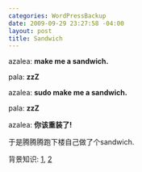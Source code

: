 ```yaml
--- 
categories: WordPressBackup
date: 2009-09-29 23:27:58 -04:00
layout: post
title: Sandwich
---
```

azalea: <strong>make me a sandwich.</strong>

pala: <strong>zzZ</strong>

azalea: <strong>sudo make me a sandwich.</strong>

pala: <strong>zzZ</strong>

azalea: <strong>你该重装了!</strong>

于是腾腾腾跑下楼自己做了个sandwich.

背景知识: <a href="http://xkcd.com/149/" target="_blank">1</a>, <a href="http://en.wikipedia.org/wiki/Sudo" target="_blank">2</a>
